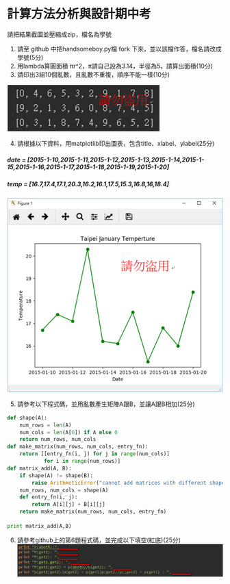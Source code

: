 計算方法分析與設計期中考
=========================


請把結果截圖並壓縮成zip，檔名為學號
1. 請至 github 中把handsomeboy.py檔 fork 下來，並以該檔作答，檔名請改成學號(5分)
2. 用lambda算圓面積 πr^2，π請自己設為3.14，半徑為5，請算出面積(10分)
3. 請印出3組10個亂數，且亂數不重複，順序不能一樣(10分)

![Alt text](/3.png)

4. 請根據以下資料，用matplotlib印出圖表，包含title、xlabel、ylabel(25分)
##### date = [2015-1-10,2015-1-11,2015-1-12,2015-1-13,2015-1-14,2015-1-15,2015-1-16,2015-1-17,2015-1-18,2015-1-19,2015-1-20] 
##### temp = [16.7,17.4,17.1,20.3,16.2,16.1,17.5,15.3,16.8,16,18.4]

![Alt text](/4.png)

5. 請參考以下程式碼，並用亂數產生矩陣A跟B，並讓A跟B相加(25分)

```python
def shape(A):
    num_rows = len(A)
    num_cols = len(A[0]) if A else 0
    return num_rows, num_cols
def make_matrix(num_rows, num_cols, entry_fn):
    return [[entry_fn(i, j) for j in range(num_cols)]
            for i in range(num_rows)]
def matrix_add(A, B):
    if shape(A) != shape(B):
        raise ArithmeticError("cannot add matrices with different shapes")
    num_rows, num_cols = shape(A)
    def entry_fn(i, j):
        return A[i][j] + B[i][j]
    return make_matrix(num_rows, num_cols, entry_fn)

print matrix_add(A,B)
```

6. 請參考github上的第6題程式碼，並完成以下填空(紅底)(25分) 
![Alt text](/6.png)
